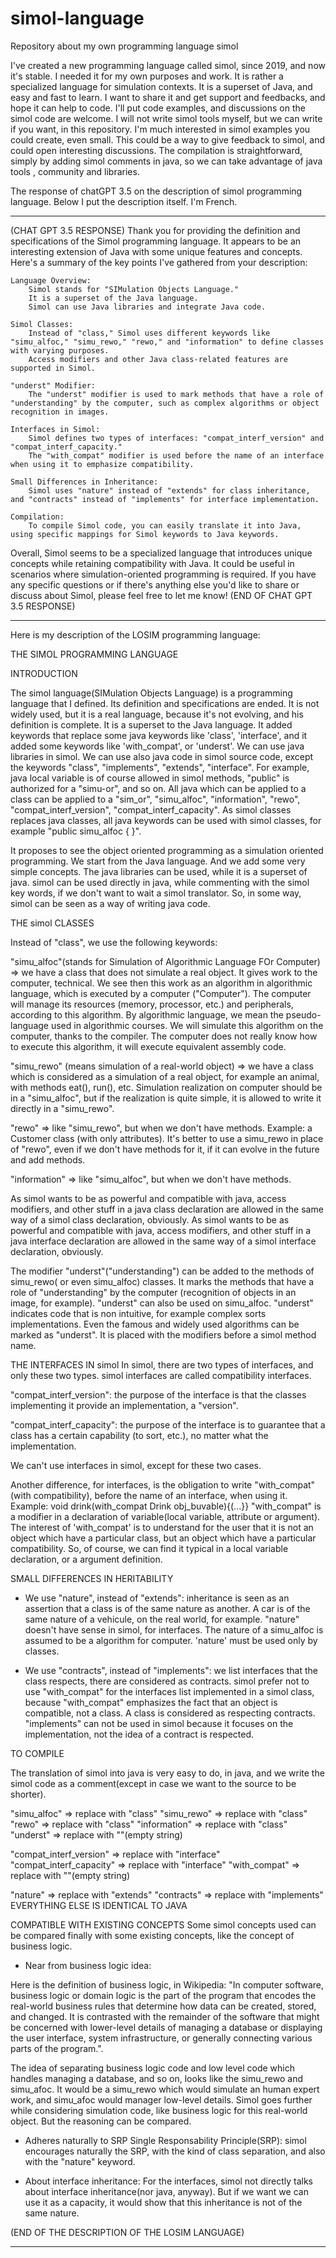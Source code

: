 # simol-language
Repository about my own programming language simol

I've created a new programming language called simol, since 2019, and now it's stable. I needed it for my own purposes and work. It is rather a specialized language for simulation contexts. It is a superset of Java, and easy and fast to learn.
I want to share it and get support and feedbacks, and hope it can help to code. I'll put code examples, and discussions on the simol code are welcome. I will not write simol tools myself, but we can write if you want, in this repository. I'm much interested in simol examples you could create, even small. This could be a way to give feedback to simol, and could open interesting discussions.
The compilation is straightforward, simply by adding simol comments in java, so we can take advantage of java tools , community and libraries.

The response of chatGPT 3.5 on the description of simol programming language. Below I put the description itself.
I'm French.
****************************************************************************************************************
(CHAT GPT 3.5 RESPONSE)
Thank you for providing the definition and specifications of the Simol programming language. It appears to be an interesting extension of Java with some unique features and concepts. Here's a summary of the key points I've gathered from your description:

    Language Overview:
        Simol stands for "SIMulation Objects Language."
        It is a superset of the Java language.
        Simol can use Java libraries and integrate Java code.

    Simol Classes:
        Instead of "class," Simol uses different keywords like "simu_alfoc," "simu_rewo," "rewo," and "information" to define classes with varying purposes.
        Access modifiers and other Java class-related features are supported in Simol.

    "underst" Modifier:
        The "underst" modifier is used to mark methods that have a role of "understanding" by the computer, such as complex algorithms or object recognition in images.

    Interfaces in Simol:
        Simol defines two types of interfaces: "compat_interf_version" and "compat_interf_capacity."
        The "with_compat" modifier is used before the name of an interface when using it to emphasize compatibility.

    Small Differences in Inheritance:
        Simol uses "nature" instead of "extends" for class inheritance, and "contracts" instead of "implements" for interface implementation.

    Compilation:
        To compile Simol code, you can easily translate it into Java, using specific mappings for Simol keywords to Java keywords.

Overall, Simol seems to be a specialized language that introduces unique concepts while retaining compatibility with Java. It could be useful in scenarios where simulation-oriented programming is required. If you have any specific questions or if there's anything else you'd like to share or discuss about Simol, please feel free to let me know!
(END OF CHAT GPT 3.5 RESPONSE)
****************************************************************************************************************
Here is my description of the LOSIM programming language:

THE SIMOL PROGRAMMING LANGUAGE

INTRODUCTION

The simol language(SIMulation Objects Language) is a programming language that I defined. Its definition and specifications are ended.
It is not widely used, but it is a real language, because it's not evolving, and his definition is complete.
It is a superset to the Java language. It added keywords that replace some java keywords like 'class', 'interface',
and it added some keywords like 'with_compat', or 'underst'.
We can use java libraries in simol. We can use also java code in simol source code, except the keywords "class", "implements", "extends", "interface".
For example, java local variable is of course allowed in simol methods, "public" is authorized for a "simu-or", and so on.
All java which can be applied to a class can be applied to a "sim_or", "simu_alfoc", "information", "rewo", "compat_interf_version", "compat_interf_capacity".
As simol classes replaces java classes, all java keywords can be used with simol classes, for example "public simu_alfoc { }".

It proposes to see the object oriented programming as a simulation oriented programming.
We start from the Java language. And we add some very simple concepts. The java libraries can be used, while it is a superset of java.
simol can be used directly in java, while commenting with the simol key words, if we don't want to wait a simol translator. So, in some way, simol can be seen as a way of writing java code.

THE simol CLASSES

Instead of "class", we use the following keywords:

"simu_alfoc"(stands for Simulation of Algorithmic Language FOr Computer) => we have a class that does not simulate a real object. It gives work to the computer, technical. We see then this work as an algorithm in algorithmic language, which is executed by a computer ("Computer"). The computer will manage its resources (memory, processor, etc.) and peripherals, according to this algorithm. By algorithmic language, we mean the pseudo-language used in algorithmic courses. We will simulate this algorithm on the computer, thanks to the compiler. The computer does not really know how to execute this algorithm, it will execute equivalent assembly code.

"simu_rewo" (means simulation of a real-world object) => we have a class which is considered as a simulation of a real object, for example an animal, with methods eat(), run(), etc.
	Simulation realization on computer should be in a "simu_alfoc", but if the realization is quite simple, it is allowed to write it directly in a "simu_rewo".

"rewo" => like "simu_rewo", but when we don't have methods. Example: a Customer class (with only attributes).
	It's better to use a simu_rewo in place of "rewo", even if we don't have methods for it, if it can evolve in the future and add methods.

"information" => like "simu_alfoc", but when we don't have methods.

As simol wants to be as powerful and compatible with java, access modifiers, and other stuff in a java class declaration are allowed in the same way of a simol class declaration, obviously.
As simol wants to be as powerful and compatible with java, access modifiers, and other stuff in a java interface declaration are allowed in the same way of a simol interface declaration, obviously.


The modifier "underst"("understanding") can be added to the methods of simu_rewo( or even simu_alfoc) classes. It marks the methods that have a role of "understanding" by the computer (recognition of objects in an image, for example). "underst" can also be used on simu_alfoc.
	"underst" indicates code that is non intuitive, for example complex sorts implementations. Even the famous and widely used algorithms can be marked as "underst".
	It is placed with the modifiers before a simol method name.

THE INTERFACES IN simol
In simol, there are two types of interfaces, and only these two types. simol interfaces are called compatibility interfaces.

"compat_interf_version": the purpose of the interface is that the classes implementing it provide an implementation, a "version".

"compat_interf_capacity": the purpose of the interface is to guarantee that a class has a certain capability (to sort, etc.), no matter what the implementation.

We can't use interfaces in simol, except for these two cases.

Another difference, for interfaces, is the obligation to write "with_compat" (with compatibility), before the name of an interface, when using it.
Example: void drink(with_compat Drink obj_buvable){(...}}
"with_compat" is a modifier in a declaration of variable(local variable, attribute or argument).
The interest of 'with_compat' is to understand for the user that it is not an object which have a particular class, but an object which have a particular compatibility.
So, of course, we can find it typical in a local variable declaration, or a argument definition.

SMALL DIFFERENCES IN HERITABILITY

- We use "nature", instead of "extends": inheritance is seen as an assertion that a class is of the same nature as another.
A car is of the same nature of a vehicule, on the real world, for example. "nature" doesn't have sense in simol, for interfaces.
	The nature of a simu_alfoc is assumed to be a algorithm for computer. 'nature' must be used only by classes.
	
- We use "contracts", instead of "implements": we list interfaces that the class respects, there are considered as contracts.
simol prefer not to use "with_compat" for the interfaces list implemented in a simol class, because "with_compat" emphasizes  the fact
that an object is compatible, not a class. A class is considered as respecting contracts. "implements" can not be used in simol because
it focuses on the implementation, not the idea of a contract is respected.

TO COMPILE

The translation of simol into java is very easy to do, in java, and we write the simol code as a comment(except in case we want to the source to be shorter).

"simu_alfoc" => replace with "class"
"simu_rewo" => replace with "class"
"rewo" => replace with "class"
"information" => replace with "class"
"underst" => replace with ""(empty string)

"compat_interf_version" => replace with "interface"
"compat_interf_capacity" => replace with "interface"
"with_compat" => replace with ""(empty string)

"nature" => replace with "extends"
"contracts" => replace with "implements"
EVERYTHING ELSE IS IDENTICAL TO JAVA

COMPATIBLE WITH EXISTING CONCEPTS
Some simol concepts used can be compared finally with some existing concepts, like the concept of business logic.

* Near from business logic idea:

Here is the definition of business logic, in Wikipedia:
"In computer software, business logic or domain logic is the part of the program that encodes the real-world business rules that determine how data can be created, stored, and changed. It is contrasted with the remainder of the software that might be concerned with lower-level details of managing a database or displaying the user interface, system infrastructure, or generally connecting various parts of the program.".

The idea of separating business logic code and low level code which handles managing a database, and so on, looks like the simu_rewo and simu_afoc. It would be a simu_rewo which would simulate an human expert work, and simu_afoc would manager low-level details.
Simol goes further while considering simulation code, like business logic for this real-world object. But the reasoning can be compared.

* Adheres naturally to SRP
Single Responsability Principle(SRP): simol encourages naturally the SRP, with the kind of class separation, and also with the "nature" keyword.

* About interface inheritance:
For the interfaces, simol not directly talks about interface inheritance(nor java, anyway). But if we want we can use it as a capacity, it would show that this inheritance is not of the same nature.

(END OF THE DESCRIPTION OF THE LOSIM LANGUAGE)
********************************************************************************
